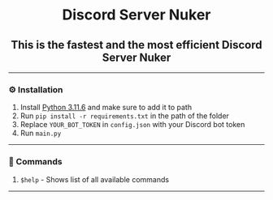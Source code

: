 <h1 align="center">Discord Server Nuker</h1>
<h2 align="center">This is the fastest and the most efficient Discord Server Nuker</h2>

---

### ⚙️ Installation
1. Install [Python 3.11.6](https://www.python.org/downloads/release/python-3116/) and make sure to add it to path
2. Run `pip install -r requirements.txt` in the path of the folder
3. Replace `YOUR_BOT_TOKEN` in `config.json` with your Discord bot token
4. Run `main.py`

---

### 🤖 Commands
1. `$help` - Shows list of all available commands

---

